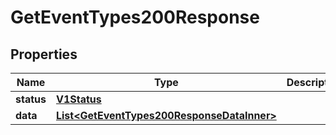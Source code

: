 

# GetEventTypes200Response


## Properties

| Name | Type | Description | Notes |
|------------ | ------------- | ------------- | -------------|
|**status** | [**V1Status**](V1Status.md) |  |  [optional] |
|**data** | [**List&lt;GetEventTypes200ResponseDataInner&gt;**](GetEventTypes200ResponseDataInner.md) |  |  [optional] |



